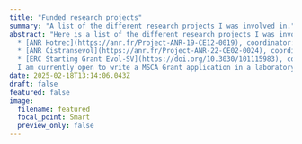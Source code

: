 ```yaml
---
title: "Funded research projects"
summary: "A list of the different research projects I was involved in."
abstract: "Here is a list of the different research projects I was involved in.
  * [ANR Hotrec](https://anr.fr/Project-ANR-19-CE12-0019), coordinator: Laurent Duret (supervisor: Sylvain Glémin), coordinated by CNRS, UMR 6553 ECOBIO, University of Rennes, 2020-2024
  * [ANR Cistransevol](https://anr.fr/Project-ANR-22-CE02-0024), coordinator: Thomas Lenormand (supervisor: Sylvain Glémin), coordinated by CNRS, UMR 6553 ECOBIO, University of Rennes, 2022-2024
  * [ERC Starting Grant Evol-SV](https://doi.org/10.3030/101115983), coordinator: Claire Mérot (supervisor), coordinated by CNRS, UMR 6553 ECOBIO, University of Rennes, 2023-2028
  I am currently open to write a MSCA Grant application in a laboratory outside France."
date: 2025-02-18T13:14:06.043Z
draft: false
featured: false
image:
  filename: featured
  focal_point: Smart
  preview_only: false
---
```


